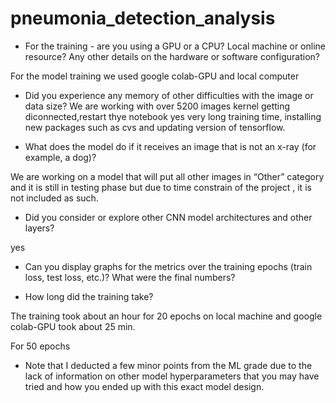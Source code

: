 
# pneumonia_detection_analysis
* For the training - are you using a GPU or a CPU? Local machine or online 
resource? Any other details on the hardware or software configuration?

For the model training we used google colab-GPU and local computer

* Did you experience any memory of other difficulties with the image or data size?
We are working with over 5200 images kernel getting diconnected,restart thye notebook
yes very long training time, installing new packages such as cvs and updating version of tensorflow.

* What does the model do if it receives an image that is not an x-ray (for example, a dog)?

We are working on a model that will put all other images in “Other” category and it is still in testing phase  but due to time constrain of the project , it is not included as such.

* Did you consider or explore other CNN model architectures and other layers?

yes

* Can you display graphs for the metrics over the training epochs (train loss, test loss, etc.)? What were the final numbers?

* How long did the training take?

The training took about an hour for 20 epochs on local machine and google colab-GPU took about 25 min.

For 50 epochs


* Note that I deducted a few minor points from the ML grade due to the lack of information on other model hyperparameters that you may have tried and how you ended up with this exact model design.
